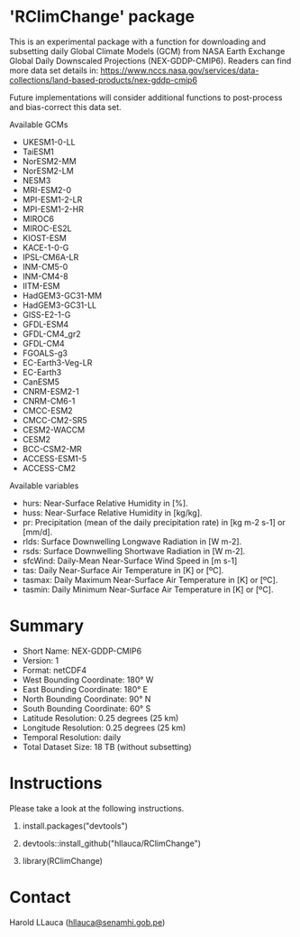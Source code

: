 'RClimChange' package
========================

This is an experimental package with a function for downloading and subsetting daily Global Climate Models (GCM) from NASA Earth Exchange Global Daily Downscaled Projections (NEX-GDDP-CMIP6). Readers can find more data set details in: https://www.nccs.nasa.gov/services/data-collections/land-based-products/nex-gddp-cmip6

Future implementations will consider additional functions to post-process and bias-correct this data set.

Available GCMs
- UKESM1-0-LL
- TaiESM1
- NorESM2-MM
- NorESM2-LM
- NESM3
- MRI-ESM2-0
- MPI-ESM1-2-LR
- MPI-ESM1-2-HR
- MIROC6
- MIROC-ES2L
- KIOST-ESM
- KACE-1-0-G
- IPSL-CM6A-LR
- INM-CM5-0
- INM-CM4-8
- IITM-ESM
- HadGEM3-GC31-MM
- HadGEM3-GC31-LL
- GISS-E2-1-G
- GFDL-ESM4
- GFDL-CM4_gr2
- GFDL-CM4
- FGOALS-g3
- EC-Earth3-Veg-LR
- EC-Earth3
- CanESM5
- CNRM-ESM2-1
- CNRM-CM6-1
- CMCC-ESM2
- CMCC-CM2-SR5
- CESM2-WACCM
- CESM2
- BCC-CSM2-MR
- ACCESS-ESM1-5
- ACCESS-CM2

Available variables
- hurs: Near-Surface Relative Humidity in [%].
- huss: Near-Surface Relative Humidity in [kg/kg].
- pr: Precipitation (mean of the daily precipitation rate) in [kg m-2 s-1] or [mm/d].
- rlds: Surface Downwelling Longwave Radiation in [W m-2].
- rsds: Surface Downwelling Shortwave Radiation in [W m-2].
- sfcWind: Daily-Mean Near-Surface Wind Speed in [m s-1]
- tas: Daily Near-Surface Air Temperature in [K] or [ºC].
- tasmax: Daily Maximum Near-Surface Air Temperature in [K] or [ºC].
- tasmin: Daily Minimum Near-Surface Air Temperature in [K] or [ºC].

Summary
=======
- Short Name: NEX-GDDP-CMIP6
- Version: 1
- Format: netCDF4
- West Bounding Coordinate: 180° W
- East Bounding Coordinate: 180° E
- North Bounding Coordinate: 90° N
- South Bounding Coordinate: 60° S
- Latitude Resolution: 0.25 degrees (25 km)
- Longitude Resolution: 0.25 degrees (25 km)
- Temporal Resolution: daily
- Total Dataset Size: 18 TB (without subsetting)


Instructions
============
Please take a look at the following instructions.

1. install.packages("devtools")

2. devtools::install_github("hllauca/RClimChange")

3. library(RClimChange)


Contact
========
Harold LLauca (hllauca@senamhi.gob.pe)
